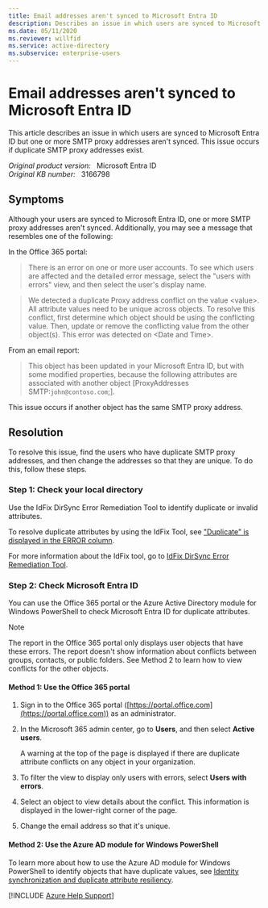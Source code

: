 ```yaml
---
title: Email addresses aren't synced to Microsoft Entra ID
description: Describes an issue in which users are synced to Microsoft Entra ID but one or more SMTP proxy addresses aren't synced.  This issue occurs if duplicate SMTP proxy addresses exist. Provides a resolution.
ms.date: 05/11/2020
ms.reviewer: willfid
ms.service: active-directory
ms.subservice: enterprise-users
---
```

# Email addresses aren't synced to Microsoft Entra ID

This article describes an issue in which users are synced to Microsoft Entra ID but one or more SMTP proxy addresses aren't synced. This issue occurs if duplicate SMTP proxy addresses exist.

_Original product version:_ &nbsp; Microsoft Entra ID  
_Original KB number:_ &nbsp; 3166798

## Symptoms

Although your users are synced to Microsoft Entra ID, one or more SMTP proxy addresses aren't synced. Additionally, you may see a message that resembles one of the following:

In the Office 365 portal:

> There is an error on one or more user accounts. To see which users are affected and the detailed error message, select the "users with errors" view, and then select the user's display name.

> We detected a duplicate Proxy address conflict on the value \<value>. All attribute values need to be unique across objects. To resolve this conflict, first determine which object should be using the conflicting value. Then, update or remove the conflicting value from the other object(s). This error was detected on \<Date and Time>.

From an email report:

> This object has been updated in your Microsoft Entra ID, but with some modified properties, because the following attributes are associated with another object [ProxyAddresses SMTP:`john@contoso.com`;].

This issue occurs if another object has the same SMTP proxy address.

## Resolution

To resolve this issue, find the users who have duplicate SMTP proxy addresses, and then change the addresses so that they are unique. To do this, follow these steps.

### Step 1: Check your local directory

Use the IdFix DirSync Error Remediation Tool to identify duplicate or invalid attributes.

To resolve duplicate attributes by using the IdFix Tool, see ["Duplicate" is displayed in the ERROR column](/office365/troubleshoot/active-directory/run-idfix-dirsync-error-remediation-tool).

For more information about the IdFix tool, go to [IdFix DirSync Error Remediation Tool](https://github.com/microsoft/idfix).

<a name='step-2-check-azure-ad'></a>

### Step 2: Check Microsoft Entra ID

You can use the Office 365 portal or the Azure Active Directory module for Windows PowerShell to check Microsoft Entra ID for duplicate attributes.

> [!NOTE]
> The report in the Office 365 portal only displays user objects that have these errors. The report doesn't show information about conflicts between groups, contacts, or public folders. See Method 2 to learn how to view conflicts for the other objects.

#### Method 1: Use the Office 365 portal

1. Sign in to the Office 365 portal ([https://portal.office.com](https://portal.office.com)) as an administrator.
2. In the Microsoft 365 admin center, go to **Users**, and then select **Active users**.

    A warning at the top of the page is displayed if there are duplicate attribute conflicts on any object in your organization.

3. To filter the view to display only users with errors, select **Users with errors**.
4. Select an object to view details about the conflict. This information is displayed in the lower-right corner of the page.
5. Change the email address so that it's unique.

#### Method 2: Use the Azure AD module for Windows PowerShell

To learn more about how to use the Azure AD module for Windows PowerShell to identify objects that have duplicate values, see [Identity synchronization and duplicate attribute resiliency](/azure/active-directory/hybrid/how-to-connect-syncservice-duplicate-attribute-resiliency).

[!INCLUDE [Azure Help Support](../../includes/azure-help-support.md)]
